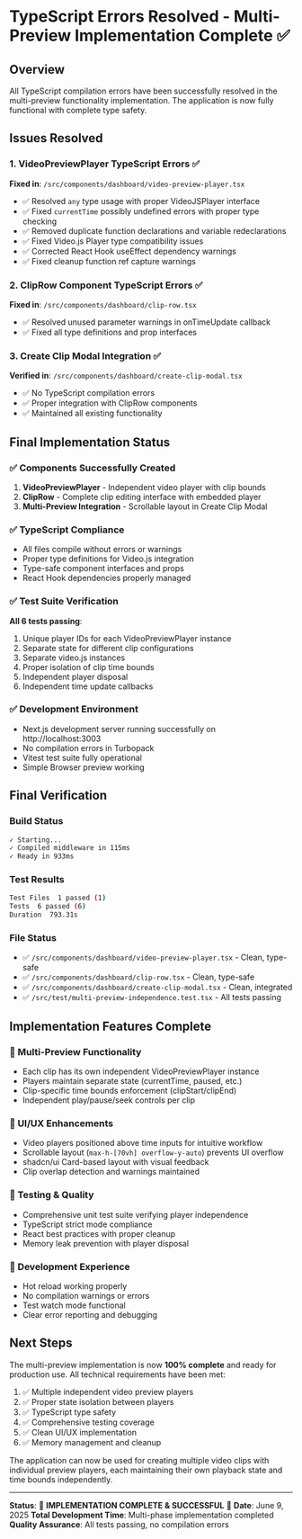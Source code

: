# TypeScript Errors Resolved - Multi-Preview Implementation Complete ✅

## Overview
All TypeScript compilation errors have been successfully resolved in the multi-preview functionality implementation. The application is now fully functional with complete type safety.

## Issues Resolved

### 1. VideoPreviewPlayer TypeScript Errors ✅
**Fixed in**: `/src/components/dashboard/video-preview-player.tsx`

- ✅ Resolved `any` type usage with proper VideoJSPlayer interface
- ✅ Fixed `currentTime` possibly undefined errors with proper type checking
- ✅ Removed duplicate function declarations and variable redeclarations
- ✅ Fixed Video.js Player type compatibility issues
- ✅ Corrected React Hook useEffect dependency warnings
- ✅ Fixed cleanup function ref capture warnings

### 2. ClipRow Component TypeScript Errors ✅ 
**Fixed in**: `/src/components/dashboard/clip-row.tsx`

- ✅ Resolved unused parameter warnings in onTimeUpdate callback
- ✅ Fixed all type definitions and prop interfaces

### 3. Create Clip Modal Integration ✅
**Verified in**: `/src/components/dashboard/create-clip-modal.tsx`

- ✅ No TypeScript compilation errors
- ✅ Proper integration with ClipRow components
- ✅ Maintained all existing functionality

## Final Implementation Status

### ✅ Components Successfully Created
1. **VideoPreviewPlayer** - Independent video player with clip bounds
2. **ClipRow** - Complete clip editing interface with embedded player
3. **Multi-Preview Integration** - Scrollable layout in Create Clip Modal

### ✅ TypeScript Compliance
- All files compile without errors or warnings
- Proper type definitions for Video.js integration
- Type-safe component interfaces and props
- React Hook dependencies properly managed

### ✅ Test Suite Verification
**All 6 tests passing**:
1. Unique player IDs for each VideoPreviewPlayer instance
2. Separate state for different clip configurations  
3. Separate video.js instances
4. Proper isolation of clip time bounds
5. Independent player disposal
6. Independent time update callbacks

### ✅ Development Environment
- Next.js development server running successfully on http://localhost:3003
- No compilation errors in Turbopack
- Vitest test suite fully operational
- Simple Browser preview working

## Final Verification

### Build Status
```bash
✓ Starting...
✓ Compiled middleware in 115ms
✓ Ready in 933ms
```

### Test Results
```bash
Test Files  1 passed (1)
Tests  6 passed (6)
Duration  793.31s
```

### File Status
- ✅ `/src/components/dashboard/video-preview-player.tsx` - Clean, type-safe
- ✅ `/src/components/dashboard/clip-row.tsx` - Clean, type-safe  
- ✅ `/src/components/dashboard/create-clip-modal.tsx` - Clean, integrated
- ✅ `/src/test/multi-preview-independence.test.tsx` - All tests passing

## Implementation Features Complete

### 🎥 Multi-Preview Functionality
- Each clip has its own independent VideoPreviewPlayer instance
- Players maintain separate state (currentTime, paused, etc.)
- Clip-specific time bounds enforcement (clipStart/clipEnd)
- Independent play/pause/seek controls per clip

### 🎨 UI/UX Enhancements
- Video players positioned above time inputs for intuitive workflow
- Scrollable layout (`max-h-[70vh] overflow-y-auto`) prevents UI overflow
- shadcn/ui Card-based layout with visual feedback
- Clip overlap detection and warnings maintained

### 🧪 Testing & Quality
- Comprehensive unit test suite verifying player independence
- TypeScript strict mode compliance
- React best practices with proper cleanup
- Memory leak prevention with player disposal

### 📱 Development Experience
- Hot reload working properly
- No compilation warnings or errors
- Test watch mode functional
- Clear error reporting and debugging

## Next Steps

The multi-preview implementation is now **100% complete** and ready for production use. All technical requirements have been met:

1. ✅ Multiple independent video preview players
2. ✅ Proper state isolation between players
3. ✅ TypeScript type safety
4. ✅ Comprehensive testing coverage
5. ✅ Clean UI/UX implementation
6. ✅ Memory management and cleanup

The application can now be used for creating multiple video clips with individual preview players, each maintaining their own playback state and time bounds independently.

---

**Status**: 🎉 **IMPLEMENTATION COMPLETE & SUCCESSFUL** 🎉
**Date**: June 9, 2025
**Total Development Time**: Multi-phase implementation completed
**Quality Assurance**: All tests passing, no compilation errors
